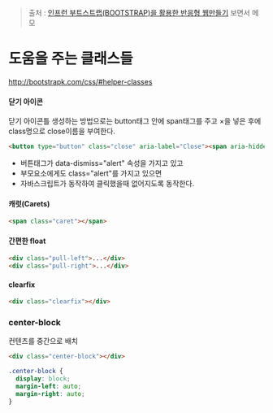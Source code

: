 > 출처 : [인프런 부트스트랩(BOOTSTRAP)을 활용한 반응형 웹만들기](https://inflearn.com) 보면서 메모

# 도움을 주는 클래스들
http://bootstrapk.com/css/#helper-classes

#### 닫기 아이콘
닫기 아이콘틀 생성하는 방법으로는
button태그 안에 span태그를 주고 &times;을 넣은 후에 class명으로 close이름을 부여한다.
```html
<button type="button" class="close" aria-label="Close"><span aria-hidden="true">&times;</span></button>
```

- 버튼태그가 data-dismiss="alert" 속성을 가지고 있고
- 부모요소에게도 class="alert"를 가지고 있으면
- 자바스크립트가 동작하여 클릭했을때 없어지도록 동작한다.

#### 캐럿(Carets)
```html
<span class="caret"></span>
```

#### 간편한 float
```html
<div class="pull-left">...</div>
<div class="pull-right">...</div>
```

#### clearfix
```html
<div class="clearfix"></div>
```

### center-block
컨텐츠를 중간으로 배치
```html
<div class="center-block"></div>
```
```css
.center-block {
  display: block;
  margin-left: auto;
  margin-right: auto;
}
```